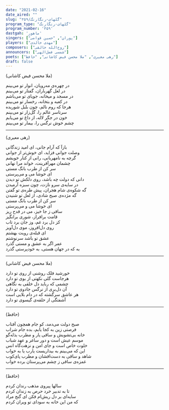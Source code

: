 ```yaml
---
date: "2021-02-16"
date_aired: ""
slug: "گلهای-رنگارنگ/۳۵۹"
program_type: "گلهای-رنگارنگ"
program_number: '۳۵۹'
dastgah: 'ماهور'
singers: ["پوران", "حسین قوامی"]
players: ["مهدی خالدی"]
composers: ["روح‌الله خالقی"]
announcers: ["شمسی فضل‌الهی"]
poets: ["رهی معیری", "ملا محسن فیض کاشانی", "حافظ"]
draft: false
---
```


(ملا محسن فیض کاشانی)  

در چهره‌ی مه‌رویان، انوار تو می‌بینم  
در لعل گهرباران، گفتار تو می‌بینم  
در مسجد و میخانه، جویای تو می‌باشم  
در کعبه و بتخانه، رخسار تو می‌بینم  
هرجا که روم نالم، چون بلبل شوریده  
سرتاسر عالم را، گل‌زار تو می‌بینم  
خون در جگر لاله، از داغ تو می‌یابم  
چشم خوش نرگس را، بیمار تو می‌بینم  

---  

(رهی معیری)  

بازآ که آرام جانی، ای امید زندگانی  
وصلت جوانی فزاید، ای خوش‌تر از جوانی  
گرچه به نامهربانی، رانی از کنار خویشم  
چشمان مهرآفرینت، خواند مرا نهانی  
سر کن از طرب بانگ مستی  
ای خوشا می و می‌پرستی  
دانی که دولت چه باشد، روی دلکش تو دیدن  
در سایه‌ی سرو نازت، چون سبزه آرمیدن  
گه شکوه‌ی شام هجران، پیش طره‌ی تو گفتن  
گه مژده‌ی صبح شادی، از لعل تو شنیدن  
سر کن از طرب بانگ مستی  
ای خوشا می و می‌پرستی  
ساقی ز جا خیز، می در قدح ریز  
قامت برافراز، شوری برانگیز  
کز دل برد غم، وز جان برد تاب  
روی دل‌افروز، موی دل‌آویز  
ای قبله‌ی رویت بهشتم  
عشق تو باشد سرنوشتم  
عمر اگر به عشق و مستی گذرد  
به که در جهان هستی، به خودپرستی گذرد  

---  

(ملا محسن فیض کاشانی)  

خورشید فلک روشنی از روی تو دارد  
هرجاست گلی نکهتی از بوی تو دارد  
چشمی که رباید دل خلقی به نگاهی  
آن دل‌بری از نرگس جادوی تو دارد  
هر عاشق سرگشته که در دام بلایی است  
آشفتگی از حلقه‌ی گیسوی تو دارد  

---  

(حافظ)  

صبح دولت می‌دمد، کو جام همچون آفتاب  
فرصتی زین به کجا یابم، بده جام شراب  
خانه بی‌تشویش و ساقی یار و مطرب بذله‌گو  
موسم عیش است و دور ساغر و عهد شباب  
خلوت خاص است و جای امن و نزهت‌گاه انس  
این که می‌بینم به بیداریست یارب یا به خواب  
شاهد و ساقی به دست‌افشان و مطرب پای‌کوب  
غمزه‌ی ساقی ز چشم می‌پرستان برده خواب  

---  

(حافظ)  

سالها پیروی مذهب رندان کردم  
تا به تدبیر خرد حرص به زندان کردم  
سایه‌ای بر دل ریش‌ام فکن ای گنج مراد  
که من این خانه به سودای تو ویران کردم  
